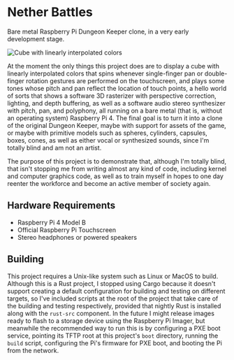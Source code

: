 # Nether Battles

Bare metal Raspberry Pi Dungeon Keeper clone, in a very early development stage.

![Cube with linearly interpolated colors](../../raw/main/cube.jpg)

At the moment the only things this project does are to display a cube with linearly interpolated colors that spins whenever single-finger pan or double-finger rotation gestures are performed on the touchscreen, and plays some tones whose pitch and pan reflect the location of touch points, a hello world of sorts that shows a software 3D rasterizer with perspective correction, lighting, and depth buffering, as well as a software audio stereo synthesizer with pitch, pan, and polyphony, all running on a bare metal (that is, without an operating system) Raspberry Pi 4. The final goal is to turn it into a clone of the original Dungeon Keeper, maybe with support for assets of the game, or maybe with primitive models such as spheres, cylinders, capsules, boxes, cones, as well as either vocal or synthesized sounds, since I'm totally blind and am not an artist.

The purpose of this project is to demonstrate that, although I'm totally blind, that isn't stopping me from writing almost any kind of code, including kernel and computer graphics code, as well as to train myself in hopes to one day reenter the workforce and become an active member of society again.

## Hardware Requirements

* Raspberry Pi 4 Model B
* Official Raspberry Pi Touchscreen
* Stereo headphones or powered speakers

## Building

This project requires a Unix-like system such as Linux or MacOS to build. Although this is a Rust project, I stopped using Cargo because it doesn't support creating a default configuration for building and testing on different targets, so I've included scripts at the root of the project that take care of the building and testing respectively, provided that nightly Rust is installed along with the `rust-src` component. In the future I might release images ready to flash to a storage device using the Raspberry Pi Imager, but meanwhile the recommended way to run this is by configuring a PXE boot service, pointing its TFTP root at this project's `boot` directory, running the `build` script, configuring the Pi's firmware for PXE boot, and booting the Pi from the network.
